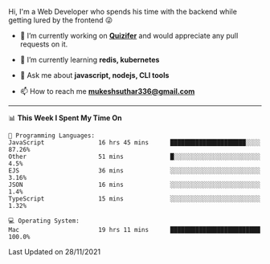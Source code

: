 Hi, I'm a Web Developer who spends his time with the backend while getting lured by the frontend 😜

- 🔭 I’m currently working on **[Quizifer](https://github.com/SutharMukesh/Quizifer/)** and would appreciate any pull requests on it.

- 🌱 I’m currently learning **redis, kubernetes**

- 💬 Ask me about **javascript, nodejs, CLI tools**

- 📫 How to reach me **mukeshsuthar336@gmail.com**

---
<!--START_SECTION:waka-->
📊 **This Week I Spent My Time On** 

```text
💬 Programming Languages: 
JavaScript               16 hrs 45 mins      █████████████████████░░░░   87.26% 
Other                    51 mins             █░░░░░░░░░░░░░░░░░░░░░░░░   4.5% 
EJS                      36 mins             ░░░░░░░░░░░░░░░░░░░░░░░░░   3.16% 
JSON                     16 mins             ░░░░░░░░░░░░░░░░░░░░░░░░░   1.4% 
TypeScript               15 mins             ░░░░░░░░░░░░░░░░░░░░░░░░░   1.32%

💻 Operating System: 
Mac                      19 hrs 11 mins      █████████████████████████   100.0%

```


 Last Updated on 28/11/2021
<!--END_SECTION:waka-->
